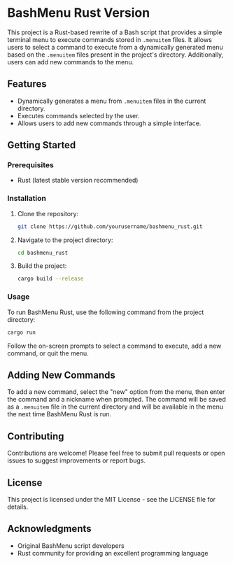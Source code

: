 # BashMenu Rust Version

This project is a Rust-based rewrite of a Bash script that provides a simple terminal menu to execute commands stored in `.menuitem` files. It allows users to select a command to execute from a dynamically generated menu based on the `.menuitem` files present in the project's directory. Additionally, users can add new commands to the menu.

## Features

- Dynamically generates a menu from `.menuitem` files in the current directory.
- Executes commands selected by the user.
- Allows users to add new commands through a simple interface.

## Getting Started

### Prerequisites

- Rust (latest stable version recommended)

### Installation

1. Clone the repository:
   ```sh
   git clone https://github.com/yourusername/bashmenu_rust.git
   ```
2. Navigate to the project directory:
   ```sh
   cd bashmenu_rust
   ```
3. Build the project:
   ```sh
   cargo build --release
   ```

### Usage

To run BashMenu Rust, use the following command from the project directory:

```sh
cargo run
```

Follow the on-screen prompts to select a command to execute, add a new command, or quit the menu.

## Adding New Commands

To add a new command, select the "new" option from the menu, then enter the command and a nickname when prompted. The command will be saved as a `.menuitem` file in the current directory and will be available in the menu the next time BashMenu Rust is run.

## Contributing

Contributions are welcome! Please feel free to submit pull requests or open issues to suggest improvements or report bugs.

## License

This project is licensed under the MIT License - see the LICENSE file for details.

## Acknowledgments

- Original BashMenu script developers
- Rust community for providing an excellent programming language
